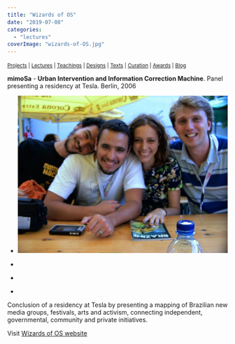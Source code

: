 ```yaml
---
title: "Wizards of OS"
date: "2019-07-08"
categories: 
  - "lectures"
coverImage: "wizards-of-OS.jpg"
---
```


<small>[Projects](../projects.html) | [Lectures](../lectures.html) | [Teachings](../teachings.html) | [Designs](../designs.html) | [Texts](../texts.html) | [Curation](../curation.html) | [Awards](../awards.html) | <a href="https://readruiz.medium.com/" target="_blank">Blog</a></small>

**mimoSa** - **Urban Intervention and Information Correction Machine**. Panel presenting a residency at Tesla. Berlin, 2006

- <a href="https://thisismyart.eratudomato.online/wp-content/uploads/sites/11/2019/07/wizards-of-OS.jpg"><img src="images/wizards-of-OS.jpg" alt="" /></a>
    
- <a href="https://thisismyart.eratudomato.online/wp-content/uploads/sites/11/2019/07/berlin1-1024x768.jpg"><img src="images/berlin1-1024x768.jpg" alt="" /></a>
    
- <a href="https://thisismyart.eratudomato.online/wp-content/uploads/sites/11/2019/07/berlin2-1024x768.jpg"><img src="images/berlin2-1024x768.jpg" alt="" /></a>
    
- <a href="https://thisismyart.eratudomato.online/wp-content/uploads/sites/11/2019/07/berlin3-1024x768.jpg"><img src="images/berlin3-1024x768.jpg" alt="" /></a>
    

Conclusion of a residency at Tesla by presenting a mapping of Brazilian new media groups, festivals, arts and activism, connecting independent, governmental, community and private initiatives.

Visit [Wizards of OS website](http://www.wizards-of-os.org/programm/specials/mimosa.html)
